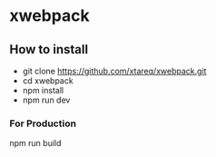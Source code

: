 # xwebpack
## How to install
- git clone https://github.com/xtareq/xwebpack.git
- cd xwebpack
- npm install
- npm run dev
### For Production
npm run build
